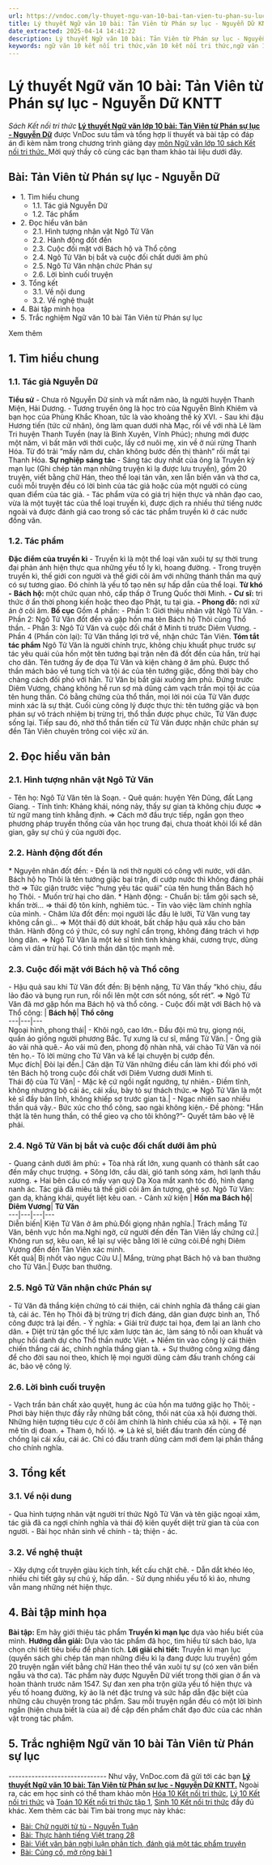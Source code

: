 ```yaml
---
url: https://vndoc.com/ly-thuyet-ngu-van-10-bai-tan-vien-tu-phan-su-luc-nguyen-du-kntt-293409
title: Lý thuyết Ngữ văn 10 bài: Tản Viên từ Phán sự lục - Nguyễn Dữ KNTT - Sách Kết nối tri thức - VnDoc.com
date_extracted: 2025-04-14 14:41:22
description: Lý thuyết Ngữ văn 10 bài: Tản Viên từ Phán sự lục - Nguyễn Dữ sách Kết nối tri thức được VnDoc sưu tầm và giới thiệu  để tham khảo chuẩn bị cho bài giảng học kì mới sắp tới đây của mình.
keywords: ngữ văn 10 kết nối tri thức,văn 10 kết nối tri thức,ngữ văn 10,lý thuyết văn 10 kết nối tri thức,kiến thức trọng tâm môn ngữ văn 10,lý thuyết ngữ văn 10 KNTT,ngữ văn lớp 10,ôn tập lý thuyết văn lớp 10,lý thuyết môn ngữ văn 10,lý thuyết văn 10 KNTT,Lý thuyết môn ngữ văn 10 bài Tản Viên từ Phán sự lục - Nguyễn Dữ,Tản Viên từ Phán sự lục - Nguyễn Dữ,trắc nghiệm ngữ văn 10 KNTT
---
```


# Lý thuyết Ngữ văn 10 bài: Tản Viên từ Phán sự lục - Nguyễn Dữ KNTT
 _Sách Kết nối tri thức_
**[Lý thuyết Ngữ văn lớp 10 bài: Tản Viên từ Phán sự lục - Nguyễn Dữ](<https://vndoc.com/ly-thuyet-ngu-van-10-bai-tan-vien-tu-phan-su-luc-nguyen-du-kntt-293409>)** được VnDoc sưu tầm và tổng hợp lí thuyết và bài tập có đáp án đi kèm nằm trong chương trình giảng dạy [môn Ngữ văn lớp 10 sách Kết nối tri thức. ](<https://vndoc.com/ngu-van-10-ket-noi-tri-thuc-tap1>)Mời quý thầy cô cùng các bạn tham khảo tài liệu dưới đây.
## Bài: Tản Viên từ Phán sự lục - Nguyễn Dữ
  * 1\. Tìm hiểu chung
    * 1.1. Tác giả Nguyễn Dữ
    * 1.2. Tác phẩm
  * 2\. Đọc hiểu văn bản 
    * 2.1. Hình tượng nhân vật Ngô Tử Văn
    * 2.2. Hành động đốt đền
    * 2.3. Cuộc đối mặt với Bách hộ và Thổ công
    * 2.4. Ngô Tử Văn bị bắt và cuộc đối chất dưới âm phủ
    * 2.5. Ngô Tử Văn nhận chức Phán sự
    * 2.6. Lời bình cuối truyện
  * 3\. Tổng kết
    * 3.1. Về nội dung
    * 3.2. Về nghệ thuật
  * 4\. Bài tập minh họa
  * 5\. Trắc nghiệm Ngữ văn 10 bài Tản Viên từ Phán sự lục

Xem thêm
## **1\. Tìm hiểu chung**
### **1.1. Tác giả Nguyễn Dữ**
**Tiểu sử**
\- Chưa rõ Nguyễn Dữ sinh và mất năm nào, là người huyện Thanh Miện, Hải Dương.
\- Tương truyền ông là học trò của Nguyễn Bỉnh Khiêm và bạn học của Phùng Khắc Khoan, tức là vào khoảng thế kỷ XVI.
\- Sau khi đậu Hương tiến \(tức cử nhân\), ông làm quan dưới nhà Mạc, rồi về với nhà Lê làm Tri huyện Thanh Tuyền \(nay là Bình Xuyên, Vĩnh Phúc\); nhưng mới được một năm, vì bất mãn với thời cuộc, lấy cớ nuôi mẹ, xin về ở núi rừng Thanh Hóa. Từ đó trải ”mấy năm dư, chân không bước đến thị thành” rồi mất tại Thanh Hóa.
**Sự nghiệp sáng tác**
\- Sáng tác duy nhất của ông là Truyền kỳ mạn lục \(Ghi chép tản mạn những truyện kì lạ được lưu truyền\), gồm 20 truyện, viết bằng chữ Hán, theo thể loại tản văn, xen lẫn biền văn và thơ ca, cuối mỗi truyện đều có lời bình của tác giả hoặc của một người có cùng quan điểm của tác giả.
\- Tác phẩm vừa có giá trị hiện thực và nhân đạo cao, vừa là một tuyệt tác của thể loại truyền kì, được dịch ra nhiều thứ tiếng nước ngoài và được đánh giá cao trong số các tác phẩm truyền kì ở các nước đồng văn.
### **1.2. Tác phẩm**
**Đặc điểm của truyền kì**
\- Truyền kì là một thể loại văn xuôi tự sự thời trung đại phản ánh hiện thực qua những yếu tố ly kì, hoang đường.
\- Trong truyện truyền kì, thế giới con người và thế giới cõi âm với những thánh thần ma quỷ có sự tương giao. Đó chính là yếu tố tạo nên sự hấp dẫn của thể loại.
**Từ khó**
**-** **Bách hộ:** một chức quan nhỏ, cấp thấp ở Trung Quốc thời Minh.
**-** **Cư sĩ:** tri thức ở ẩn thời phong kiến hoặc theo đạo Phật, tu tại gia.
**\- Phong đô:** nơi xử án ở cõi âm.
**Bố cục**
Gồm 4 phần:
\- Phần 1: Giới thiệu nhân vật Ngô Tử Văn.
\- Phần 2: Ngô Tử Văn đốt đền và gặp hồn ma tên Bách hộ Thôi cùng Thổ thần.
\- Phần 3: Ngô Tử Văn và cuộc đối chất ở Minh ti trước Diêm Vương.
\- Phần 4 \(Phần còn lại\): Tử Văn thắng lợi trở về, nhận chức Tản Viên.
**Tóm tắt tác phẩm**
Ngô Tử Văn là người chính trực, không chịu khuất phục trước sự tác yêu quái của hồn một tên tướng bại trận nên đã đốt đền của hắn, trừ hại cho dân. Tên tướng ấy đe dọa Tử Văn và kiện chàng ở âm phủ. Được thổ thần mách bảo về tung tích và tội ác của tên tướng giặc, đồng thời bày cho chàng cách đối phó với hắn. Tử Văn bị bắt giải xuống âm phủ. Đứng trước Diêm Vương, chàng không hề run sợ mà dũng cảm vạch trần mọi tội ác của tên hung thần. Có bằng chứng của thổ thần, mọi lời nói của Tử Văn được minh xác là sự thật. Cuối cùng công lý được thực thi: tên tướng giặc và bọn phán sự vô trách nhiệm bị trừng trị, thổ thần được phục chức, Tử Văn được sống lại. Tiếp sau đó, nhờ thổ thần tiến cử Tử Văn được nhận chức phán sự đền Tản Viên chuyên trông coi việc xử án.
## **2\. Đọc hiểu văn bản**
### **2.1. Hình tượng nhân vật Ngô Tử Văn**
\- Tên họ: Ngô Tử Văn tên là Soạn.
\- Quê quán: huyện Yên Dũng, đất Lạng Giang.
\- Tính tình: Khảng khái, nóng nảy, thấy sự gian tà không chịu được => từ ngữ mang tính khẳng định.
=> Cách mở đầu trực tiếp, ngắn gọn theo phương pháp truyền thống của văn học trung đại, chưa thoát khỏi lối kể dân gian, gây sự chú ý của người đọc.
### **2.2. Hành động đốt đền**
\* Nguyên nhân đốt đền:
\- Đền là nơi thờ người có công với nước, với dân. Bách hộ họ Thôi là tên tướng giặc bại trận, đi cướp nước thì không đáng phải thờ => Tức giận trước việc “hưng yêu tác quái” của tên hung thần Bách hộ họ Thôi.
\- Muốn trừ hại cho dân.
\* Hành động:
\- Chuẩn bị: tắm gội sạch sẽ, khấn trời… => thái độ tôn kính, nghiêm túc.
\- Tin vào việc làm chính nghĩa của mình.
\- Châm lửa đốt đền: mọi người lắc đầu lè lưỡi, Tử Văn vung tay không cần gì…
=> Một thái độ dứt khoát, bất chấp hậu quả xấu cho bản thân. Hành động có ý thức, có suy nghĩ cẩn trọng, không đáng trách vì hợp lòng dân.
=> Ngô Tử Văn là một kẻ sĩ tính tình khảng khái, cương trực, dũng cảm vì dân trừ hại. Có tinh thần dân tộc mạnh mẽ.
### **2.3. Cuộc đối mặt với Bách hộ và Thổ công**
\- Hậu quả sau khi Tử Văn đốt đền: Bị bệnh nặng, Tử Văn thấy “khó chịu, đầu lảo đảo và bụng run run, rồi nổi lên một cơn sốt nóng, sốt rét”.
=> Ngô Tử Văn đã mơ gặp hồn ma Bách hộ và thổ công.
\- Cuộc đối mặt với Bách hộ và Thổ công:
| **Bách hộ**| **Thổ công**  
---|---|---  
Ngoại hình, phong thái| \- Khôi ngô, cao lớn.\- Đầu đội mũ trụ, giọng nói, quần áo giống người phương Bắc. Tự xưng là cư sĩ, mắng Tử Văn.| \- Ông già áo vải nhà quê.\- Áo vải mũ đen, phong độ nhàn nhã, vái chào Tử Văn và nói tên họ.\- Tỏ lời mừng cho Tử Văn và kể lại chuyện bị cướp đền.  
Mục đích| Đòi lại đền.| Căn dặn Tử Văn những điều cần làm khi đối phó với tên Bách hộ trong cuộc đối chất với Diêm Vương dưới Minh ti.  
Thái độ của Tử Văn| \- Mặc kệ cứ ngồi ngất ngưởng, tự nhiên.\- Điềm tĩnh, không nhượng bộ cái ác, cái xấu, bày tỏ sự thách thức.=> Ngô Tử Văn là một kẻ sĩ đầy bản lĩnh, không khiếp sợ trước gian tà.| \- Ngạc nhiên sao nhiều thần quá vậy.\- Bức xúc cho thổ công, sao ngài không kiện.\- Đề phòng: "Hắn thật là tên hung thần, có thể gieo vạ cho tôi không?”\- Quyết tâm bảo vệ lẽ phải.  
### **2.4. Ngô Tử Văn bị bắt và cuộc đối chất dưới âm phủ**
\- Quang cảnh dưới âm phủ:
\+ Tòa nhà rất lớn, xung quanh có thành sắt cao đến mấy chục trượng.
\+ Sông lớn, cầu dài, gió tanh sóng xám, hơi lạnh thấu xương.
\+ Hai bên cầu có mấy vạn quỷ Dạ Xoa mắt xanh tóc đỏ, hình dạng nanh ác.
Tác giả đã miêu tả thế giới cõi âm ấn tượng, ghê sợ. Ngô Tử Văn: gan dạ, khảng khái, quyết liệt kêu oan.
\- Cảnh xử kiện
| **Hồn ma Bách hộ**| **Diêm Vương**| **Tử Văn**  
---|---|---|---  
Diễn biến| Kiện Tử Văn ở âm phủ.Đổi giọng nhân nghĩa.| Trách mắng Tử Văn, bênh vực hồn ma.Nghi ngờ, cử người đến đền Tản Viên lấy chứng cứ.| Không run sợ, kêu oan, kể lại sự việc bằng lời lẽ cứng cỏi.Đề nghị Diêm Vương đến đền Tản Viên xác minh.  
Kết quả| Bị nhốt vào ngục Cửu U.| Mắng, trừng phạt Bách hộ và ban thưởng cho Tử Văn.| Được ban thưởng.  
### **2.5. Ngô Tử Văn nhận chức Phán sự**
\- Tử Văn đã thắng kiện chứng tỏ cái thiện, cái chính nghĩa đã thắng cái gian tà, cái ác. Tên họ Thôi đã bị trừng trị đích đáng, dân gian được bình an, Thổ công được trả lại đền.
\- Ý nghĩa:
\+ Giải trừ được tai họa, đem lại an lành cho dân.
\+ Diệt trừ tận gốc thế lực xâm lược tàn ác, làm sáng tỏ nỗi oan khuất và phục hồi danh dự cho Thổ thần nước Việt.
\+ Niềm tin vào công lý cái thiện chiến thắng cái ác, chính nghĩa thắng gian tà.
\+ Sự thưởng công xứng đáng để cho đời sau noi theo, khích lệ mọi người dũng cảm đấu tranh chống cái ác, bảo vệ công lý.
### **2.6. Lời bình cuối truyện**
\- Vạch trần bản chất xảo quyệt, hung ác của hồn ma tướng giặc họ Thôi;
\- Phơi bày hiện thực đầy rẫy những bất công, thối nát của xã hội đương thời. Những hiện tượng tiêu cực ở cõi âm chính là hình chiếu của xã hội.
\+ Tệ nạn mê tín dị đoan.
\+ Tham ô, hối lộ.
=> Là kẻ sĩ, biết đấu tranh đến cùng để chống lại cái xấu, cái ác. Chỉ có đấu tranh dũng cảm mới đem lại phần thắng cho chính nghĩa.
## **3\. Tổng kết**
### **3.1. Về nội dung**
\- Qua hình tượng nhân vật người trí thức Ngô Tử Văn và tên giặc ngoại xâm, tác giả đã ca ngợi chính nghĩa và thái độ kiên quyết diệt trừ gian tà của con người.
\- Bài học nhân sinh về chính - tà; thiện - ác.
### **3.2. Về nghệ thuật**
\- Xây dựng cốt truyện giàu kịch tính, kết cấu chặt chẽ.
\- Dẫn dắt khéo léo, nhiều chi tiết gây sự chú ý, hấp dẫn.
\- Sử dụng nhiều yếu tố kì ảo, nhưng vẫn mang những nét hiện thực.
## **4\. Bài tập minh họa**
**Bài tập:** Em hãy giới thiệu tác phẩm **Truyền kì mạn lục** dựa vào hiểu biết của mình.
**Hướng dẫn giải:**
Dựa vào tác phẩm đã học, tìm hiểu từ sách báo, lựa chọn chi tiết tiêu biểu để phân tích.
**Lời giải chi tiết:**
Truyền kì mạn lục \(quyển sách ghi chép tản mạn những điều kì lạ đang được lưu truyền\) gồm 20 truyện ngắn viết bằng chữ Hán theo thể văn xuôi tự sự \(có xen văn biền ngẫu và thơ ca\). Tác phẩm này được Nguyễn Dữ viết trong thời gian ở ẩn và hoàn thành trước năm 1547. Sự đan xen pha trộn giữa yếu tố hiện thực và yếu tố hoang đường, kỳ ảo là nét đặc trưng và sức hấp dẫn đặc biệt của những câu chuyện trong tác phẩm. Sau mỗi truyện ngắn đều có một lời bình ngắn \(hiện chưa biết là của ai\) đề cập đến phẩm chất đạo đức của các nhân vật trong tác phẩm.
## 5\. Trắc nghiệm Ngữ văn 10 bài Tản Viên từ Phán sự lục
 _\------------------------------_
Như vậy, VnDoc.com đã gửi tới các bạn **[Lý thuyết Ngữ văn 10 bài: Tản Viên từ Phán sự lục - Nguyễn Dữ KNTT.](<https://vndoc.com/ly-thuyet-ngu-van-10-bai-tan-vien-tu-phan-su-luc-nguyen-du-kntt-293409>)** Ngoài ra, các em học sinh có thể tham khảo môn [Hóa 10 Kết nối tri thức](<https://vndoc.com/hoa-10-ket-noi-tri-thuc>), [Lý 10 Kết nối tri thức](<https://vndoc.com/vat-ly-10-ket-noi-tri-thuc>) và [Toán 10 Kết nối tri thức tập 1](<https://vndoc.com/toan-10-ket-noi-tri-thuc-tap1>), [Sinh 10 Kết nối tri thức](<https://vndoc.com/sinh-hoc-10-ket-noi-tri-thuc>) đầy đủ khác.
Xem thêm các bài Tìm bài trong mục này khác:
  * [Bài: Chữ người tử tù - Nguyễn Tuân](</ly-thuyet-ngu-van-10-bai-chu-nguoi-tu-tu-nguyen-tuan-kntt-293408>)
  * [Bài: Thực hành tiếng Việt trang 28 ](</ly-thuyet-ngu-van-10-bai-thuc-hanh-tieng-viet-trang-28-kntt-293411>)
  * [Bài: Viết văn bản nghị luận phân tích, đánh giá một tác phẩm truyện ](</ly-thuyet-ngu-van-10-bai-viet-van-ban-nghi-luan-phan-tich-danh-gia-mot-tac-pham-truyen-kntt-293413>)
  * [Bài: Củng cố, mở rộng bài 1 ](</ly-thuyet-ngu-van-10-bai-cung-co-mo-rong-bai-1-kntt-293786>)

